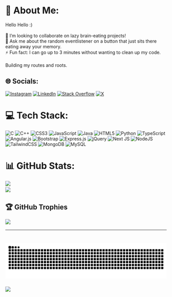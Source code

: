 # 💫 About Me:
Hello Hello :)<br><br>👯 I’m looking to collaborate on lazy brain-eating projects!<br>💬 Ask me about the random eventlistener on a button that just sits there eating away your memory.<br>⚡ Fun fact: I can go up to 3 minutes without wanting to clean up my code.<br><br>Building my routes and roots.


## 🌐 Socials:
[![Instagram](https://img.shields.io/badge/Instagram-%23E4405F.svg?logo=Instagram&logoColor=white)](https://instagram.com/gnawthm) [![LinkedIn](https://img.shields.io/badge/LinkedIn-%230077B5.svg?logo=linkedin&logoColor=white)](https://linkedin.com/in/gautham-madhu) [![Stack Overflow](https://img.shields.io/badge/-Stackoverflow-FE7A16?logo=stack-overflow&logoColor=white)](https://stackoverflow.com/users/20698035) [![X](https://img.shields.io/badge/X-black.svg?logo=X&logoColor=white)](https://x.com/friedavocadoes) 

# 💻 Tech Stack:
![C](https://img.shields.io/badge/c-%2300599C.svg?style=flat&logo=c&logoColor=white) ![C++](https://img.shields.io/badge/c++-%2300599C.svg?style=flat&logo=c%2B%2B&logoColor=white) ![CSS3](https://img.shields.io/badge/css3-%231572B6.svg?style=flat&logo=css3&logoColor=white) ![JavaScript](https://img.shields.io/badge/javascript-%23323330.svg?style=flat&logo=javascript&logoColor=%23F7DF1E) ![Java](https://img.shields.io/badge/java-%23ED8B00.svg?style=flat&logo=openjdk&logoColor=white) ![HTML5](https://img.shields.io/badge/html5-%23E34F26.svg?style=flat&logo=html5&logoColor=white) ![Python](https://img.shields.io/badge/python-3670A0?style=flat&logo=python&logoColor=ffdd54) ![TypeScript](https://img.shields.io/badge/typescript-%23007ACC.svg?style=flat&logo=typescript&logoColor=white) ![Angular.js](https://img.shields.io/badge/angular.js-%23E23237.svg?style=flat&logo=angularjs&logoColor=white) ![Bootstrap](https://img.shields.io/badge/bootstrap-%238511FA.svg?style=flat&logo=bootstrap&logoColor=white) ![Express.js](https://img.shields.io/badge/express.js-%23404d59.svg?style=flat&logo=express&logoColor=%2361DAFB) ![jQuery](https://img.shields.io/badge/jquery-%230769AD.svg?style=flat&logo=jquery&logoColor=white) ![Next JS](https://img.shields.io/badge/Next-black?style=flat&logo=next.js&logoColor=white) ![NodeJS](https://img.shields.io/badge/node.js-6DA55F?style=flat&logo=node.js&logoColor=white) ![TailwindCSS](https://img.shields.io/badge/tailwindcss-%2338B2AC.svg?style=flat&logo=tailwind-css&logoColor=white) ![MongoDB](https://img.shields.io/badge/MongoDB-%234ea94b.svg?style=flat&logo=mongodb&logoColor=white) ![MySQL](https://img.shields.io/badge/mysql-4479A1.svg?style=flat&logo=mysql&logoColor=white)
# 📊 GitHub Stats:

![](https://github-readme-streak-stats.herokuapp.com/?user=friedavocadoes&theme=tokyonight&hide_border=true)<br/>
![](https://github-readme-stats.vercel.app/api/top-langs/?username=friedavocadoes&theme=tokyonight&hide_border=true&include_all_commits=true&count_private=false&layout=compact)

## 🏆 GitHub Trophies
![](https://github-profile-trophy.vercel.app/?username=friedavocadoes&theme=radical&no-frame=true&no-bg=true&margin-w=4)

---


<!-- Proudly created with GPRM ( https://gprm.itsvg.in ) -->
###

<br clear="both">

<img src="https://raw.githubusercontent.com/friedavocadoes/friedavocadoes/output/snake.svg" alt="Snake animation" />

###

[![](https://visitcount.itsvg.in/api?id=friedavocadoes&icon=2&color=3)](https://visitcount.itsvg.in)
